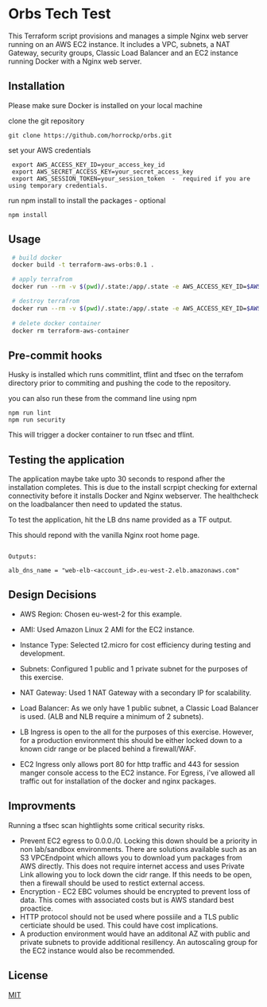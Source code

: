 
# Orbs Tech Test


This Terraform script provisions and manages a simple Nginx web server running on an AWS EC2 instance. It includes a VPC, subnets, a NAT Gateway, security groups, Classic Load Balancer and an EC2 instance running Docker with a Nginx web server.

## Installation

Please make sure Docker is installed on your local machine

clone the git repository

```
git clone https://github.com/horrockp/orbs.git
```

set your AWS credentials
```
 export AWS_ACCESS_KEY_ID=your_access_key_id
 export AWS_SECRET_ACCESS_KEY=your_secret_access_key
 export AWS_SESSION_TOKEN=your_session_token  -  required if you are using temporary credentials.
```

run npm install to install the packages - optional

```
npm install
```

## Usage

```bash
 # build docker
 docker build -t terraform-aws-orbs:0.1 .

 # apply terrafrom
 docker run --rm -v $(pwd)/.state:/app/.state -e AWS_ACCESS_KEY_ID=$AWS_ACCESS_KEY_ID -e AWS_SECRET_ACCESS_KEY=$AWS_SECRET_ACCESS_KEY  -e AWS_SESSION_TOKEN=$AWS_SESSION_TOKEN terraform-aws-orbs:0.1

 # destroy terrafrom
 docker run --rm -v $(pwd)/.state:/app/.state -e AWS_ACCESS_KEY_ID=$AWS_ACCESS_KEY_ID -e AWS_SECRET_ACCESS_KEY=$AWS_SECRET_ACCESS_KEY  -e AWS_SESSION_TOKEN=$AWS_SESSION_TOKEN terraform-aws-orbs:0.1 destroy
  
 # delete docker container  
 docker rm terraform-aws-container 
```

## Pre-commit hooks

Husky is installed which runs commitlint, tflint and tfsec on the terrafom directory prior to commiting and pushing the code to the repository.

you can also run these from the command line using npm 

```shell
npm run lint
npm run security
```

This will trigger a docker container to run tfsec and tflint.

## Testing the application

The application maybe take upto 30 seconds to respond afher the installation completes. This is due to the install scrpipt checking for external connectivity before it installs Docker and Nginx webserver. The healthcheck on the loadbalancer then need to updated the status.

To test the application, hit the LB dns name provided as a TF output.

This should repond with the vanilla Nginx root home page.

```

Outputs:

alb_dns_name = "web-elb-<account_id>.eu-west-2.elb.amazonaws.com"

```

## Design Decisions 

   * AWS Region: Chosen eu-west-2 for this example.

   * AMI: Used Amazon Linux 2 AMI for the EC2 instance.

   * Instance Type: Selected t2.micro for cost efficiency during testing and development.

   * Subnets: Configured 1 public and 1 private subnet for the purposes of this exercise.

   * NAT Gateway: Used 1 NAT Gateway with a secondary IP for scalability.

   * Load Balancer: As we only have 1 public subnet, a Classic Load Balancer is used. (ALB and NLB require a minimum 
    of 2 subnets).

   * LB Ingress is open to the all for the purposes of this exercise. However, for a production environment this 
    should be either locked down to a known cidr range or be placed behind a firewall/WAF.

   * EC2 Ingress only allows port 80 for http traffic and 443 for session manger console access to the EC2 instance. For Egress, i've allowed all traffic out for installation of the docker and nginx packages. 


## Improvments

   Running a tfsec scan hightlights some critical security risks. 

   * Prevent EC2 egress to 0.0.0./0. Locking this down should be a priority in non lab/sandbox environments. There 
   are solutions available such as an S3 VPCEndpoint which allows you to download yum packages from AWS directly. 
   This does not require internet access and    uses Private Link allowing you to lock down the cidr range. If this 
   needs to be open, then a firewall should be used to restict external access.
   * Encryption - EC2 EBC volumes should be encrypted to prevent loss of data. This comes with associated costs but 
   is AWS standard best proactice.
   * HTTP protocol should not be used where possiile and a TLS public certiciate should be used. This could have 
   cost implications.
   * A production environment would have an additonal AZ with public and private subnets to provide additional resillency. An autoscaling group for the EC2 instance would also be recommended.


## License

[MIT](https://choosealicense.com/licenses/mit/)
